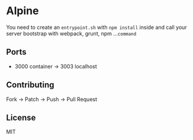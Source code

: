 # Alpine

You need to create an ```entrypoint.sh```
with ```npm install``` inside and call
your server bootstrap with webpack, grunt, npm ...```command```

## Ports

* 3000 container -> 3003 localhost

## Contributing

Fork -> Patch -> Push -> Pull Request

## License

MIT
